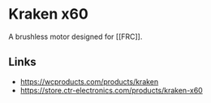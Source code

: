# Kraken x60

A brushless motor designed for [[FRC]].

## Links

- <https://wcproducts.com/products/kraken>
- <https://store.ctr-electronics.com/products/kraken-x60>
